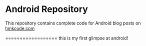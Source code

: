 Android Repository
==================


This repository contains complete code for Android blog posts on [hmkcode.com](http://hmkcode.com)

==================
this is my first glimpse at android!
